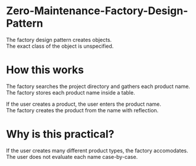 # Zero-Maintenance-Factory-Design-Pattern

The factory design pattern creates objects.  
The exact class of the object is unspecified.  

# How this works

The factory searches the project directory and gathers each product name.  
The factory stores each product name inside a table.  

If the user creates a product, the user enters the product name.  
The factory creates the product from the name with reflection.  

# Why is this practical?

If the user creates many different product types, the factory accomodates.  
The user does not evaluate each name case-by-case.  
